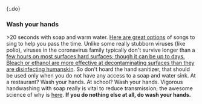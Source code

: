 {:.do}
### Wash your hands

\>20 seconds with soap and warm water. [Here are great options](https://www.seattletimes.com/life/wellness/coronavirus-prevention-10-awesome-tunes-to-sing-while-you-wash-your-hands/?utm_medium=social&utm_campaign=owned_echobox_tw_m&utm_source=Twitter#Echobox=1583369786) of songs to sing to help you pass the time. Unlike some really stubborn viruses (like polio), viruses in the coronavirus family typically don't survive longer than a [few hours on most surfaces hard surfaces; though it can be up to days. Bleach or ethanol are more effective at decontaminating surfaces than they are disinfecting humanskin](https://www.journalofhospitalinfection.com/article/S0195-6701(20)30046-3/fulltext). So don't hoard the hand sanitizer, that should be used only when you do not have any access to a soap and water sink. At a restaurant? Wash your hands. At school? Wash your hands. Vigorous handwashing with soap really is vital to reduce transmission; the awesome science of why is [here](https://twitter.com/PalliThordarson/status/1236549305189597189).
**If you do nothing else at all, do wash your hands.**
